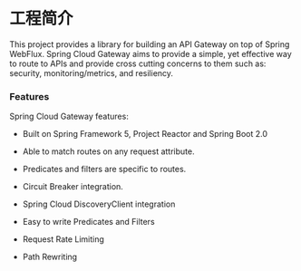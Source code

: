 # 工程简介
This project provides a library for building an API Gateway on top of Spring WebFlux. 
Spring Cloud Gateway aims to provide a simple, 
yet effective way to route to APIs and provide cross cutting concerns to them such as: security, monitoring/metrics, and resiliency.

### Features
Spring Cloud Gateway features:

+ Built on Spring Framework 5, Project Reactor and Spring Boot 2.0

+ Able to match routes on any request attribute.

+ Predicates and filters are specific to routes.

+ Circuit Breaker integration.

+ Spring Cloud DiscoveryClient integration

+ Easy to write Predicates and Filters

+ Request Rate Limiting

+ Path Rewriting
